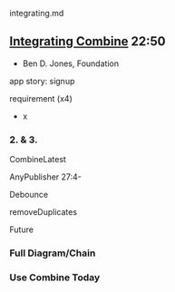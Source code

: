 integrating.md


## [Integrating Combine](integrating.md) 22:50

- Ben D. Jones, Foundation


app story: signup

requirement (x4)

- x





### 2. & 3.

CombineLatest


AnyPublisher 27:4-



Debounce

removeDuplicates

Future


### Full Diagram/Chain

### Use Combine Today

